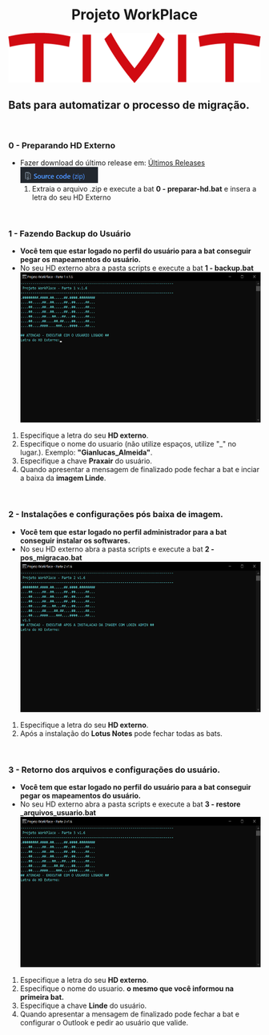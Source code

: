 <h1 align="center">Projeto WorkPlace</h1>
<div style=text-align: center><img src="/img/tivit-logo.png" alt="TIVIT" witdh="200" height="100"/>
</div>

<h2>Bats para automatizar o processo de migração.</h2>
<br>

<h3><strong>0 -  Preparando HD Externo</strong></h3>
<ul>
<li>Fazer download do último release em: <a href="https://github.com/Gianlucas94/Projeto-Workplace/releases" title= "último release">Últimos Releases </a>
<br>
<img src="/img/download.png" alt="Download" witdh="16" height="32">
<ol>
<li>Extraia o arquivo .zip e execute a bat <strong>0 - preparar-hd.bat</strong> e insera a letra do seu HD Externo
</ol>
</ul>
<br>

<h3><strong>1 - Fazendo Backup do Usuário</strong></h3>
<ul>
<li><strong>Você tem que estar logado no perfil do usuário para a bat conseguir pegar os mapeamentos do usuário.</strong>
<li>No seu HD externo abra a pasta scripts e execute a bat <strong>1 - backup.bat</strong>
<br>

<img src="/img/backup-1.png" alt="Primeiro passo" witdh="400" height="300">
<br>

</ul>
<ol>
<li>Especifique a letra do seu <strong>HD externo</strong>.
<li>Especifique o nome do usuario (não utilize espaços, utilize "_" no lugar.). Exemplo: <strong>"Gianlucas_Almeida"</strong>.
<li>Especifique a chave <strong>Praxair</strong> do usuário.
<li>Quando apresentar a mensagem de finalizado pode fechar a bat e inciar a baixa da <strong>imagem Linde</strong>.
</ol>
<br>

<h3><strong>2 - Instalações e configurações pós baixa de imagem.</strong></h3>
<ul>
<li><strong>Você tem que estar logado no perfil administrador para a bat conseguir instalar os softwares.</strong>
<li>No seu HD externo abra a pasta scripts e execute a bat <strong>2 - pos_migracao.bat</strong>
<br>
<img src="/img/pos_migracao-1.png" alt="Primeiro passo" witdh="400" height="300">
<br>
</ul>
<ol>
<li>Especifique a letra do seu <strong>HD externo</strong>.
<li>Após a instalação do <strong>Lotus Notes</strong> pode fechar todas as bats.
</ol>
<br>

<h3><strong>3 - Retorno dos arquivos e configurações do usuário.</strong></h3>
<ul>
<li><strong>Você tem que estar logado no perfil do usuário para a bat conseguir pegar os mapeamentos do usuário.</strong>
<li>No seu HD externo abra a pasta scripts e execute a bat <strong>3 - restore _arquivos_usuario.bat</strong>
<br>

<img src="/img/restore.png" alt="Primeiro passo" witdh="400" height="300">
<br>
</ul>
<ol>
<li>Especifique a letra do seu <strong>HD externo</strong>.
<li>Especifique o nome do usuario. <strong>o mesmo que você informou na primeira bat.</strong>
<li>Especifique a chave <strong>Linde</strong> do usuário.
<li>Quando apresentar a mensagem de finalizado pode fechar a bat e configurar o Outlook e pedir ao usuário que valide.
</ol>

